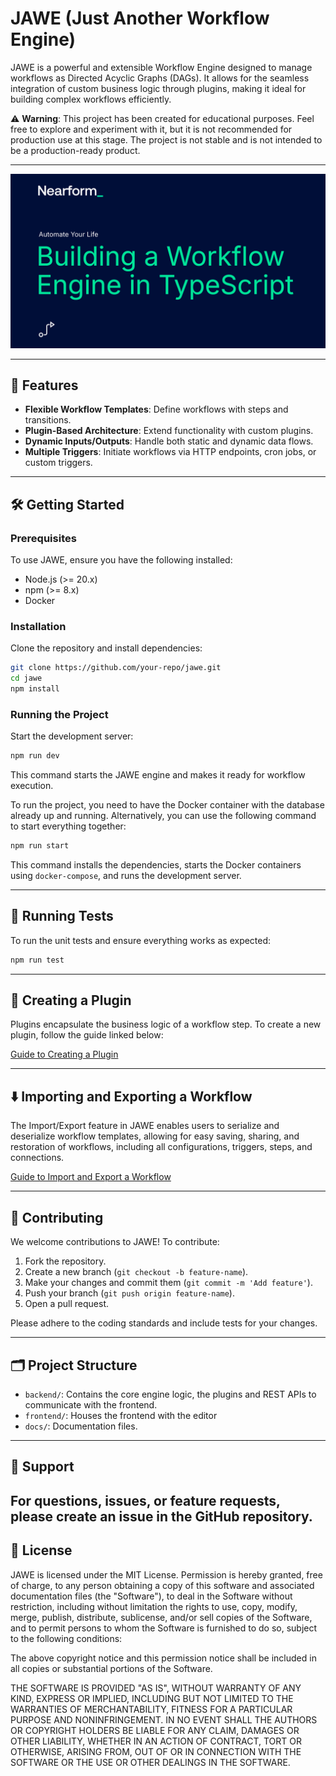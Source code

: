 # JAWE (Just Another Workflow Engine)

JAWE is a powerful and extensible Workflow Engine designed to manage workflows as Directed Acyclic Graphs (DAGs). It allows for the seamless integration of custom business logic through plugins, making it ideal for building complex workflows efficiently.

⚠️ **Warning**: This project has been created for educational purposes. Feel free to explore and experiment with it, but it is not recommended for production use at this stage. The project is not stable and is not intended to be a production-ready product.

---

![Talk title - Building a Workflow Engine](./docs/nf-header.png?raw=true "Title")

---

## 🚀 Features

- **Flexible Workflow Templates**: Define workflows with steps and transitions.
- **Plugin-Based Architecture**: Extend functionality with custom plugins.
- **Dynamic Inputs/Outputs**: Handle both static and dynamic data flows.
- **Multiple Triggers**: Initiate workflows via HTTP endpoints, cron jobs, or custom triggers.

---

## 🛠️ Getting Started

### Prerequisites

To use JAWE, ensure you have the following installed:

- Node.js (>= 20.x)
- npm (>= 8.x)
- Docker

### Installation

Clone the repository and install dependencies:

```bash
git clone https://github.com/your-repo/jawe.git
cd jawe
npm install
```

### Running the Project

Start the development server:

```bash
npm run dev
```

This command starts the JAWE engine and makes it ready for workflow execution.

To run the project, you need to have the Docker container with the database already up and running. Alternatively, you can use the following command to start everything together:

```bash
npm run start
```

This command installs the dependencies, starts the Docker containers using `docker-compose`, and runs the development server.

---

## 🧪 Running Tests

To run the unit tests and ensure everything works as expected:

```bash
npm run test
```

---

## 📄 Creating a Plugin

Plugins encapsulate the business logic of a workflow step. To create a new plugin, follow the guide linked below:

[Guide to Creating a Plugin](docs/Create%20a%20plugin.md)

---

## ⬇️ Importing and Exporting a Workflow

The Import/Export feature in JAWE enables users to serialize and deserialize workflow templates, allowing for easy saving, sharing, and restoration of workflows, including all configurations, triggers, steps, and connections.

[Guide to Import and Export a Workflow](docs/Import%20and%20export%20workflows.md)

---

## 🤝 Contributing

We welcome contributions to JAWE! To contribute:

1. Fork the repository.
2. Create a new branch (`git checkout -b feature-name`).
3. Make your changes and commit them (`git commit -m 'Add feature'`).
4. Push your branch (`git push origin feature-name`).
5. Open a pull request.

Please adhere to the coding standards and include tests for your changes.

---

## 🗂️ Project Structure

- `backend/`: Contains the core engine logic, the plugins and REST APIs to communicate with the frontend.
- `frontend/`: Houses the frontend with the editor
- `docs/`: Documentation files.

---

## 📢 Support

## For questions, issues, or feature requests, please create an issue in the GitHub repository.

## 📜 License

JAWE is licensed under the MIT License. Permission is hereby granted, free of charge, to any person obtaining a copy of this software and associated documentation files (the "Software"), to deal in the Software without restriction, including without limitation the rights to use, copy, modify, merge, publish, distribute, sublicense, and/or sell copies of the Software, and to permit persons to whom the Software is furnished to do so, subject to the following conditions:

The above copyright notice and this permission notice shall be included in all copies or substantial portions of the Software.

THE SOFTWARE IS PROVIDED "AS IS", WITHOUT WARRANTY OF ANY KIND, EXPRESS OR IMPLIED, INCLUDING BUT NOT LIMITED TO THE WARRANTIES OF MERCHANTABILITY, FITNESS FOR A PARTICULAR PURPOSE AND NONINFRINGEMENT. IN NO EVENT SHALL THE AUTHORS OR COPYRIGHT HOLDERS BE LIABLE FOR ANY CLAIM, DAMAGES OR OTHER LIABILITY, WHETHER IN AN ACTION OF CONTRACT, TORT OR OTHERWISE, ARISING FROM, OUT OF OR IN CONNECTION WITH THE SOFTWARE OR THE USE OR OTHER DEALINGS IN THE SOFTWARE.
